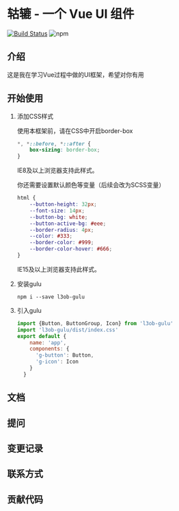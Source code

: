 # 轱辘 - 一个 Vue UI 组件

[![Build Status](https://travis-ci.org/l3ob/gulu-demo.svg?branch=master)](https://travis-ci.org/l3ob/gulu-demo)
![npm](https://img.shields.io/npm/v/l3ob-gulu)

## 介绍

这是我在学习Vue过程中做的UI框架，希望对你有用

## 开始使用

1. 添加CSS样式

    使用本框架前，请在CSS中开启border-box
    
    ```css
    *, *::before, *::after {
        box-sizing: border-box;
    }
    ```
    
    IE8及以上浏览器支持此样式。
    
    你还需要设置默认颜色等变量（后续会改为SCSS变量）
    
    ```css
    html {
        --button-height: 32px;
        --font-size: 14px;
        --button-bg: white;
        --button-active-bg: #eee;
        --border-radius: 4px;
        --color: #333;
        --border-color: #999;
        --border-color-hover: #666;
    }
    ```
    
    IE15及以上浏览器支持此样式。

2. 安装gulu

    ```
    npm i --save l3ob-gulu
    ```
3. 引入gulu

    ```javascript
    import {Button, ButtonGroup, Icon} from 'l3ob-gulu'
    import 'l3ob-gulu/dist/index.css'
    export default {
        name: 'app',
        components: {
          'g-button': Button,
          'g-icon': Icon
        }
      }
    ```


## 文档

## 提问

## 变更记录

## 联系方式

##  贡献代码

